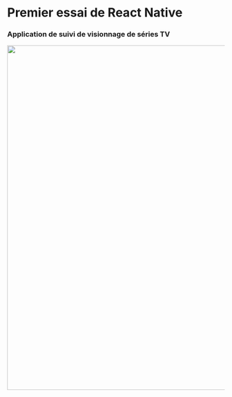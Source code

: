 # Premier essai de React Native
### Application de suivi de visionnage de séries TV

<img src = "https://raw.githubusercontent.com/Olivier9925/movieTracker-reactNative/master/demo.png" width="800" />
